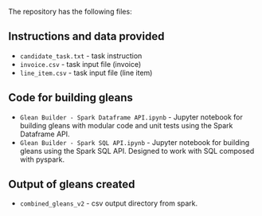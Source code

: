 The repository has the following files: 

## Instructions and data provided
 - `candidate_task.txt` - task instruction
 - `invoice.csv` - task input file (invoice)
 - `line_item.csv` - task input file (line item)

## Code for building gleans
 - `Glean Builder - Spark Dataframe API.ipynb` - Jupyter notebook for building gleans with modular code and unit tests using the Spark Dataframe API.
 - `Glean Builder - Spark SQL API.ipynb` - Jupyter notebook for building gleans using the Spark SQL API. Designed to work with SQL composed with pyspark.

## Output of gleans created
 - `combined_gleans_v2` - csv output directory from spark.
